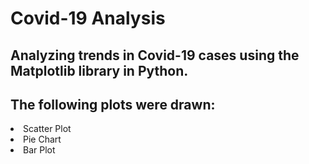 <h1>Covid-19 Analysis</h1>
<h2>Analyzing trends in Covid-19 cases using the Matplotlib library in Python.</h2>
<h2>The following plots were drawn:</h2>
<li>Scatter Plot</li>
<li>Pie Chart</li>
<li>Bar Plot</li>
